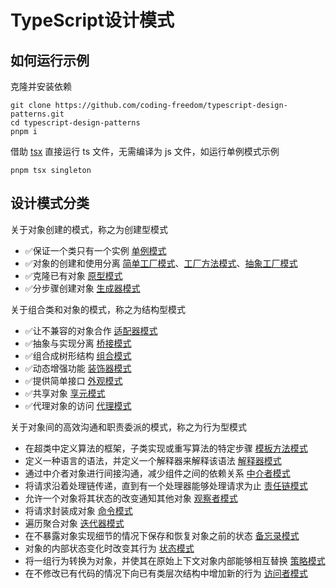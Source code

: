 # TypeScript设计模式

## 如何运行示例

克隆并安装依赖

```
git clone https://github.com/coding-freedom/typescript-design-patterns.git
cd typescript-design-patterns
pnpm i
```

借助 [tsx](https://github.com/esbuild-kit/tsx) 直接运行 ts 文件，无需编译为 js 文件，如运行单例模式示例

```
pnpm tsx singleton
```

## 设计模式分类

关于对象创建的模式，称之为创建型模式

- ✅保证一个类只有一个实例 [单例模式](./singleton/)
- ✅对象的创建和使用分离 [简单工厂模式](./simple-factory/)、[工厂方法模式](./factory-method/)、[抽象工厂模式](./abstract-factory/)
- ✅克隆已有对象 [原型模式](./prototype/)
- ✅分步骤创建对象 [生成器模式](./builder/)

关于组合类和对象的模式，称之为结构型模式

- ✅让不兼容的对象合作 [适配器模式](./adapter/)
- ✅抽象与实现分离 [桥接模式](./bridge/)
- ✅组合成树形结构 [组合模式](./composite/)
- ✅动态增强功能 [装饰器模式](./decorator/)
- ✅提供简单接口 [外观模式](./facade/)
- ✅共享对象 [享元模式](./flyweight/)
- ✅代理对象的访问 [代理模式](./proxy/)

关于对象间的高效沟通和职责委派的模式，称之为行为型模式

- 在超类中定义算法的框架，子类实现或重写算法的特定步骤 [模板方法模式](./template-method/)
- 定义一种语言的语法，并定义一个解释器来解释该语法 [解释器模式](./interpreter/)
- 通过中介者对象进行间接沟通，减少组件之间的依赖关系 [中介者模式](./mediator/)
- 将请求沿着处理链传递，直到有一个处理器能够处理请求为止 [责任链模式](./chain-of-responsibility/)
- 允许一个对象将其状态的改变通知其他对象 [观察者模式](./observer/)
- 将请求封装成对象 [命令模式](./command/)
- 遍历聚合对象 [迭代器模式](./iterator/)
- 在不暴露对象实现细节的情况下保存和恢复对象之前的状态 [备忘录模式](./memento/)
- 对象的内部状态变化时改变其行为 [状态模式](./state/)
- 将一组行为转换为对象，并使其在原始上下文对象内部能够相互替换 [策略模式](./strategy/)
- 在不修改已有代码的情况下向已有类层次结构中增加新的行为 [访问者模式](./visitor/)
